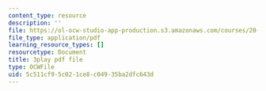 ```yaml
---
content_type: resource
description: ''
file: https://ol-ocw-studio-app-production.s3.amazonaws.com/courses/20-219-becoming-the-next-bill-nye-writing-and-hosting-the-educational-show-january-iap-2015/5c511cf95c021ce8c04935ba2dfc643d_2z33hyYG6Js.pdf
file_type: application/pdf
learning_resource_types: []
resourcetype: Document
title: 3play pdf file
type: OCWFile
uid: 5c511cf9-5c02-1ce8-c049-35ba2dfc643d
---
```

